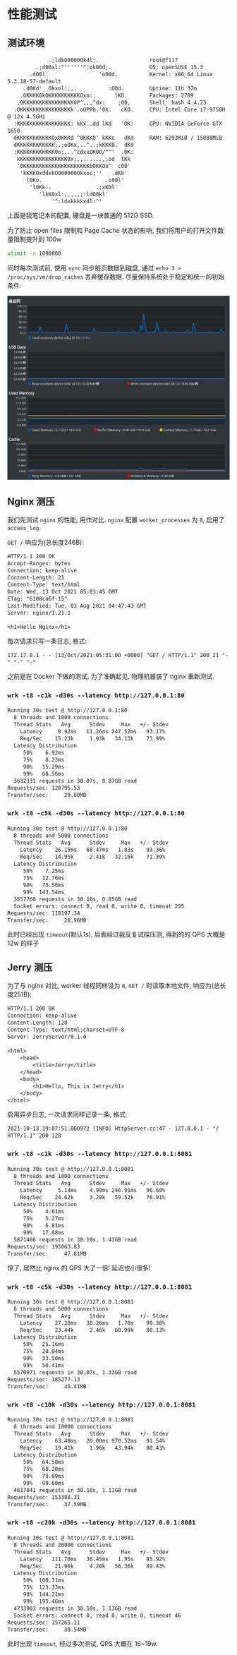 # 性能测试

## 测试环境

```
             .;ldkO0000Okdl;.                root@f117
         .;d00xl:^''''''^:ok00d;.            OS: openSUSE 15.3
       .d00l'                'o00d.          Kernel: x86_64 Linux 5.3.18-57-default
     .d0Kd'  Okxol:;,.          :O0d.        Uptime: 11h 37m
    .OKKKK0kOKKKKKKKKKKOxo:,      lKO.       Packages: 2709
   ,0KKKKKKKKKKKKKKKK0P^,,,^dx:    ;00,      Shell: bash 4.4.23
  .OKKKKKKKKKKKKKKKKk'.oOPPb.'0k.   cKO.     CPU: Intel Core i7-9750H @ 12x 4.5GHz
  :KKKKKKKKKKKKKKKKK: kKx..dd lKd   'OK:     GPU: NVIDIA GeForce GTX 1650
  dKKKKKKKKKKKOx0KKKd ^0KKKO' kKKc   dKd     RAM: 6293MiB / 15888MiB
  dKKKKKKKKKKKK;.;oOKx,..^..;kKKK0.  dKd    
  :KKKKKKKKKKKK0o;...^cdxxOK0O/^^'  .0K:    
   kKKKKKKKKKKKKKKK0x;,,......,;od  lKk     
   '0KKKKKKKKKKKKKKKKKKKKK00KKOo^  c00'     
    'kKKKOxddxkOO00000Okxoc;''   .dKk'      
      l0Ko.                    .c00l'       
       'l0Kk:.              .;xK0l'         
          'lkK0xl:;,,,,;:ldO0kl'            
              '^:ldxkkkkxdl:^'              

```

上面是我笔记本的配置, 硬盘是一块普通的 512G SSD.

为了防止 open files 限制和 Page Cache 状态的影响, 我们将用户的打开文件数量限制提升到 100w

```bash
ulimit -n 1000000
```

同时每次测试前, 使用 `sync` 同步脏页数据到磁盘, 通过 `echo 3 > /proc/sys/vm/drop_caches`
丢弃缓存数据. 尽量保持系统处于稳定和统一的初始条件:

![init_test_env](./imgs/init_test_env.png)


## Nginx 测压

我们先测试 `nginx` 的性能, 用作对比. `nginx` 配置 `worker_processes` 为 `8`, 启用了 `access_log`.

`GET /` 响应为(总长度246B):

```
HTTP/1.1 200 OK
Accept-Ranges: bytes
Connection: keep-alive
Content-Length: 21
Content-Type: text/html
Date: Wed, 13 Oct 2021 05:03:45 GMT
ETag: "6108ca6f-15"
Last-Modified: Tue, 03 Aug 2021 04:47:43 GMT
Server: nginx/1.21.1

<h1>Hello Nginx</h1>

```

每次请求只写一条日志, 格式:

```
172.17.0.1 - - [13/Oct/2021:05:31:00 +0000] "GET / HTTP/1.1" 200 21 "-" "-" "-"
```

之前是在 Docker 下做的测试, 为了准确起见, 物理机器装了 nginx 重新测试. 

### `wrk -t8 -c1k -d30s --latency http://127.0.0.1:80`

```
Running 30s test @ http://127.0.0.1:80
  8 threads and 1000 connections
  Thread Stats   Avg      Stdev     Max   +/- Stdev
    Latency     9.92ms   11.26ms 247.52ms   93.17%
    Req/Sec    15.23k     1.93k   34.13k    73.99%
  Latency Distribution
     50%    6.92ms
     75%    8.23ms
     90%   15.29ms
     99%   68.56ms
  3632331 requests in 30.07s, 0.87GB read
Requests/sec: 120795.53
Transfer/sec:     29.60MB
```


### `wrk -t8 -c5k -d30s --latency http://127.0.0.1:80`

```
Running 30s test @ http://127.0.0.1:80
  8 threads and 5000 connections
  Thread Stats   Avg      Stdev     Max   +/- Stdev
    Latency    26.15ms   68.47ms   1.83s    93.36%
    Req/Sec    14.95k     2.41k   32.16k    71.39%
  Latency Distribution
     50%    7.25ms
     75%   12.76ms
     90%   73.56ms
     99%  143.54ms
  3557760 requests in 30.10s, 0.85GB read
  Socket errors: connect 0, read 0, write 0, timeout 205
Requests/sec: 118197.34
Transfer/sec:     28.96MB
```

此时已经出现 `timeout`(默认1s), 后面经过我反复试探压测, 得到的的 QPS 大概是 12w 的样子


## Jerry 测压

为了与 nginx 对比, worker 线程同样设为 `8`, `GET /` 时读取本地文件, 响应为(总长度251B):


```
HTTP/1.1 200 OK
Connection: keep-alive
Content-Length: 128
Content-Type: text/html;charset=UTF-8
Server: JerryServer/0.1.0

<html>
    <head>
        <title>Jerry</title>
    </head>
    <body>
        <h1>Hello, This is Jerry</h1>
    </body>
</html>
```


启用异步日志, 一次请求同样记录一条, 格式:

```
2021-10-13 19:07:51.000972 [INFO] HttpServer.cc:47 - 127.0.0.1 - "/ HTTP/1.1" 200 128
```

### `wrk -t8 -c1k -d30s --latency http://127.0.0.1:8081`

```
Running 30s test @ http://127.0.0.1:8081
  8 threads and 1000 connections
  Thread Stats   Avg      Stdev     Max   +/- Stdev
    Latency     5.14ms    4.99ms 246.91ms   96.60%
    Req/Sec    24.62k     3.28k   59.52k    76.91%
  Latency Distribution
     50%    4.61ms
     75%    5.27ms
     90%    6.81ms
     99%   17.08ms
  5871466 requests in 30.10s, 1.41GB read
Requests/sec: 195063.83
Transfer/sec:     47.81MB
```

惊了, 居然比 nginx 的 QPS 大了一倍! 延迟也小很多!

### `wrk -t8 -c5k -d30s --latency http://127.0.0.1:8081`

```
Running 30s test @ http://127.0.0.1:8081
  8 threads and 5000 connections
  Thread Stats   Avg      Stdev     Max   +/- Stdev
    Latency    27.20ms   30.26ms   1.70s    99.36%
    Req/Sec    23.44k     2.46k   60.99k    80.13%
  Latency Distribution
     50%   25.16ms
     75%   28.04ms
     90%   33.50ms
     99%   50.41ms
  5570971 requests in 30.07s, 1.33GB read
Requests/sec: 185277.13
Transfer/sec:     45.41MB
```

### `wrk -t8 -c10k -d30s --latency http://127.0.0.1:8081`

```
Running 30s test @ http://127.0.0.1:8081
  8 threads and 10000 connections
  Thread Stats   Avg      Stdev     Max   +/- Stdev
    Latency    63.48ms   20.00ms 970.52ms   91.54%
    Req/Sec    19.41k     1.96k   43.94k    80.43%
  Latency Distribution
     50%   64.58ms
     75%   68.20ms
     90%   73.89ms
     99%   99.60ms
  4617041 requests in 30.10s, 1.11GB read
Requests/sec: 153388.31
Transfer/sec:     37.59MB
```

### `wrk -t8 -c20k -d30s --latency http://127.0.0.1:8081`

```
Running 30s test @ http://127.0.0.1:8081
  8 threads and 20000 connections
  Thread Stats   Avg      Stdev     Max   +/- Stdev
    Latency   111.70ms   38.45ms   1.95s    85.92%
    Req/Sec    21.96k     4.28k   56.36k    89.43%
  Latency Distribution
     50%  108.71ms
     75%  123.33ms
     90%  144.21ms
     99%  195.46ms
  4733903 requests in 30.10s, 1.13GB read
  Socket errors: connect 0, read 0, write 0, timeout 46
Requests/sec: 157265.11
Transfer/sec:     38.54MB
```

此时出现 `timeout`, 经过多次测试, QPS 大概在 16~19w.
